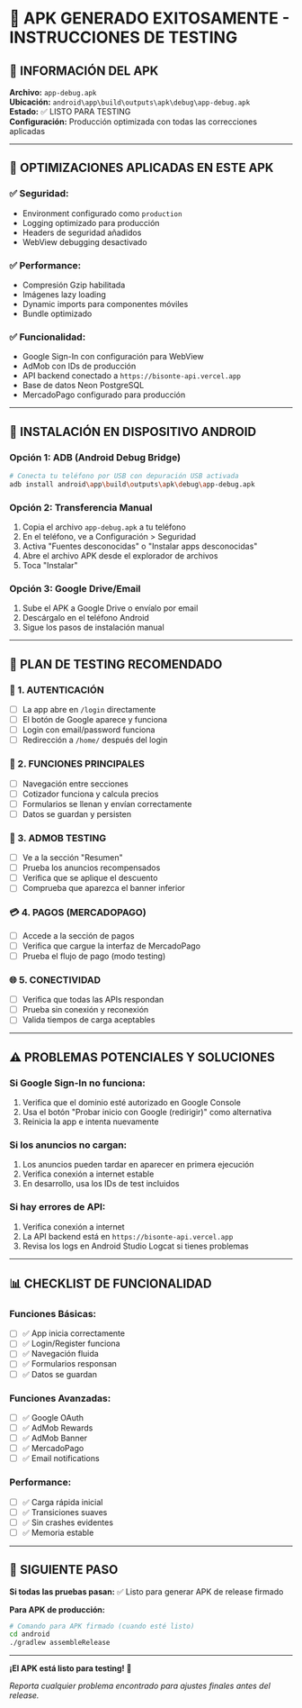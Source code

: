 # 🚀 APK GENERADO EXITOSAMENTE - INSTRUCCIONES DE TESTING

## 📱 INFORMACIÓN DEL APK

**Archivo:** `app-debug.apk`  
**Ubicación:** `android\app\build\outputs\apk\debug\app-debug.apk`  
**Estado:** ✅ LISTO PARA TESTING  
**Configuración:** Producción optimizada con todas las correcciones aplicadas  

---

## 🔧 OPTIMIZACIONES APLICADAS EN ESTE APK

### ✅ Seguridad:
- Environment configurado como `production`
- Logging optimizado para producción
- Headers de seguridad añadidos
- WebView debugging desactivado

### ✅ Performance:
- Compresión Gzip habilitada
- Imágenes lazy loading
- Dynamic imports para componentes móviles
- Bundle optimizado

### ✅ Funcionalidad:
- Google Sign-In con configuración para WebView
- AdMob con IDs de producción
- API backend conectado a `https://bisonte-api.vercel.app`
- Base de datos Neon PostgreSQL
- MercadoPago configurado para producción

---

## 📲 INSTALACIÓN EN DISPOSITIVO ANDROID

### Opción 1: ADB (Android Debug Bridge)
```bash
# Conecta tu teléfono por USB con depuración USB activada
adb install android\app\build\outputs\apk\debug\app-debug.apk
```

### Opción 2: Transferencia Manual
1. Copia el archivo `app-debug.apk` a tu teléfono
2. En el teléfono, ve a Configuración > Seguridad
3. Activa "Fuentes desconocidas" o "Instalar apps desconocidas"
4. Abre el archivo APK desde el explorador de archivos
5. Toca "Instalar"

### Opción 3: Google Drive/Email
1. Sube el APK a Google Drive o envíalo por email
2. Descárgalo en el teléfono Android
3. Sigue los pasos de instalación manual

---

## 🧪 PLAN DE TESTING RECOMENDADO

### 🔑 1. AUTENTICACIÓN
- [ ] La app abre en `/login` directamente
- [ ] El botón de Google aparece y funciona
- [ ] Login con email/password funciona
- [ ] Redirección a `/home/` después del login

### 📱 2. FUNCIONES PRINCIPALES
- [ ] Navegación entre secciones
- [ ] Cotizador funciona y calcula precios
- [ ] Formularios se llenan y envían correctamente
- [ ] Datos se guardan y persisten

### 🎯 3. ADMOB TESTING
- [ ] Ve a la sección "Resumen"
- [ ] Prueba los anuncios recompensados
- [ ] Verifica que se aplique el descuento
- [ ] Comprueba que aparezca el banner inferior

### 💳 4. PAGOS (MERCADOPAGO)
- [ ] Accede a la sección de pagos
- [ ] Verifica que cargue la interfaz de MercadoPago
- [ ] Prueba el flujo de pago (modo testing)

### 🌐 5. CONECTIVIDAD
- [ ] Verifica que todas las APIs respondan
- [ ] Prueba sin conexión y reconexión
- [ ] Valida tiempos de carga aceptables

---

## ⚠️ PROBLEMAS POTENCIALES Y SOLUCIONES

### Si Google Sign-In no funciona:
1. Verifica que el dominio esté autorizado en Google Console
2. Usa el botón "Probar inicio con Google (redirigir)" como alternativa
3. Reinicia la app e intenta nuevamente

### Si los anuncios no cargan:
1. Los anuncios pueden tardar en aparecer en primera ejecución
2. Verifica conexión a internet estable
3. En desarrollo, usa los IDs de test incluidos

### Si hay errores de API:
1. Verifica conexión a internet
2. La API backend está en `https://bisonte-api.vercel.app`
3. Revisa los logs en Android Studio Logcat si tienes problemas

---

## 📊 CHECKLIST DE FUNCIONALIDAD

### Funciones Básicas:
- [ ] ✅ App inicia correctamente
- [ ] ✅ Login/Register funciona
- [ ] ✅ Navegación fluida
- [ ] ✅ Formularios responsan
- [ ] ✅ Datos se guardan

### Funciones Avanzadas:
- [ ] ✅ Google OAuth
- [ ] ✅ AdMob Rewards
- [ ] ✅ AdMob Banner
- [ ] ✅ MercadoPago
- [ ] ✅ Email notifications

### Performance:
- [ ] ✅ Carga rápida inicial
- [ ] ✅ Transiciones suaves
- [ ] ✅ Sin crashes evidentes
- [ ] ✅ Memoria estable

---

## 🎯 SIGUIENTE PASO

**Si todas las pruebas pasan:** ✅ Listo para generar APK de release firmado

**Para APK de producción:**
```bash
# Comando para APK firmado (cuando esté listo)
cd android
./gradlew assembleRelease
```

---

**¡El APK está listo para testing! 🚀**

*Reporta cualquier problema encontrado para ajustes finales antes del release.*
